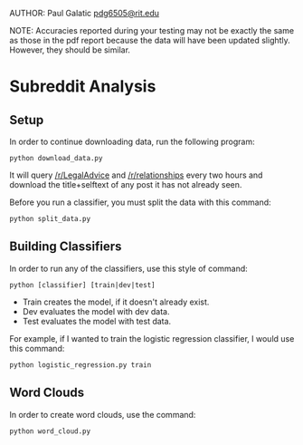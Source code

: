 AUTHOR: Paul Galatic pdg6505@rit.edu

NOTE: Accuracies reported during your testing may not be exactly the same as those in the pdf report because the data will have been updated slightly. However, they should be similar.

# Subreddit Analysis

## Setup

In order to continue downloading data, run the following program:

```
python download_data.py
```

It will query [/r/LegalAdvice](reddit.com/r/LegalAdvice) and [/r/relationships](reddit.com/r/relationships) every two hours and download the title+selftext of any post it has not already seen.

Before you run a classifier, you must split the data with this command:

```
python split_data.py
```

## Building Classifiers

In order to run any of the classifiers, use this style of command:

```
python [classifier] [train|dev|test]
```

* Train creates the model, if it doesn't already exist.
* Dev evaluates the model with dev data.
* Test evaluates the model with test data.

For example, if I wanted to train the logistic regression classifier, I would use this command:

```
python logistic_regression.py train
```

## Word Clouds

In order to create word clouds, use the command:

```
python word_cloud.py
```
